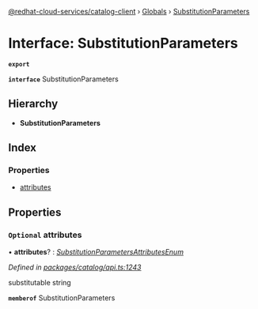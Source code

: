 [@redhat-cloud-services/catalog-client](../README.md) › [Globals](../globals.md) › [SubstitutionParameters](substitutionparameters.md)

# Interface: SubstitutionParameters

**`export`** 

**`interface`** SubstitutionParameters

## Hierarchy

* **SubstitutionParameters**

## Index

### Properties

* [attributes](substitutionparameters.md#optional-attributes)

## Properties

### `Optional` attributes

• **attributes**? : *[SubstitutionParametersAttributesEnum](../enums/substitutionparametersattributesenum.md)*

*Defined in [packages/catalog/api.ts:1243](https://github.com/RedHatInsights/javascript-clients/blob/master/packages/catalog/api.ts#L1243)*

substitutable string

**`memberof`** SubstitutionParameters

